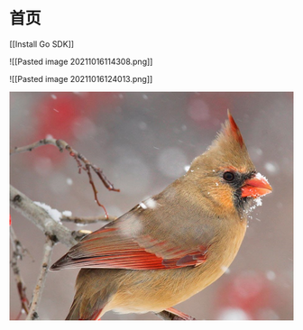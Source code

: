 # 首页
[[Install Go SDK]]

![[Pasted image 20211016114308.png]]

![[Pasted image 20211016124013.png]]


![](https://raw.githubusercontent.com/Yorick-Sam/Golang-Programming-Thinking/master/image/20211016124205.png)
